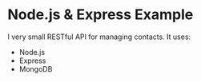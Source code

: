 <h1>Node.js & Express Example</h1>

<p>
I very small RESTful API for managing contacts.  It uses:

- Node.js
- Express
- MongoDB
</p>
